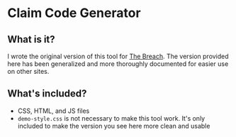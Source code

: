 # Claim Code Generator

## What is it?

I wrote the original version of this tool for [The Breach](https://breached.jcink.net/index.php?showtopic=7&view=findpost&p=30). The version provided here has been generalized and more thoroughly documented for easier use on other sites.

## What's included?

- CSS, HTML, and JS files
- `demo-style.css` is not necessary to make this tool work. It's only included to make the version you see here more clean and usable
